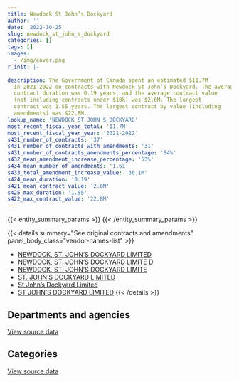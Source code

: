 ```yaml
---
title: Newdock St John’s Dockyard
author: ''
date: '2022-10-25'
slug: newdock_st_john_s_dockyard
categories: []
tags: []
images:
  - /img/cover.png
r_init: |-
  
description: The Government of Canada spent an estimated $11.7M
  in 2021-2022 on contracts with Newdock St John’s Dockyard. The average
  contract duration was 0.19 years, and the average contract value
  (not including contracts under $10k) was $2.6M. The longest
  contract was 1.55 years. The largest contract by value (including
  amendments) was $22.8M.
lookup_name: 'NEWDOCK ST JOHN S DOCKYARD'
most_recent_fiscal_year_total: '11.7M'
most_recent_fiscal_year_year: '2021-2022'
s431_number_of_contracts: '37'
s431_number_of_contracts_with_amendments: '31'
s431_number_of_contracts_amendments_percentage: '84%'
s432_mean_amendment_increase_percentage: '53%'
s434_mean_number_of_amendments: '1.61'
s433_total_amendment_increase_value: '36.1M'
s424_mean_duration: '0.19'
s421_mean_contract_value: '2.6M'
s425_max_duration: '1.55'
s422_max_contract_value: '22.8M'
---
```


<script src="/rmarkdown-libs/htmlwidgets/htmlwidgets.js"></script>
<link href="/rmarkdown-libs/datatables-css/datatables-crosstalk.css" rel="stylesheet" />
<script src="/rmarkdown-libs/datatables-binding/datatables.js"></script>
<script src="/rmarkdown-libs/jquery/jquery-3.6.0.min.js"></script>
<link href="/rmarkdown-libs/dt-core-bootstrap/css/dataTables.bootstrap.min.css" rel="stylesheet" />
<link href="/rmarkdown-libs/dt-core-bootstrap/css/dataTables.bootstrap.extra.css" rel="stylesheet" />
<script src="/rmarkdown-libs/dt-core-bootstrap/js/jquery.dataTables.min.js"></script>
<script src="/rmarkdown-libs/dt-core-bootstrap/js/dataTables.bootstrap.min.js"></script>
<link href="/rmarkdown-libs/crosstalk/css/crosstalk.min.css" rel="stylesheet" />
<script src="/rmarkdown-libs/crosstalk/js/crosstalk.min.js"></script>
<script src="/rmarkdown-libs/htmlwidgets/htmlwidgets.js"></script>
<link href="/rmarkdown-libs/datatables-css/datatables-crosstalk.css" rel="stylesheet" />
<script src="/rmarkdown-libs/datatables-binding/datatables.js"></script>
<script src="/rmarkdown-libs/jquery/jquery-3.6.0.min.js"></script>
<link href="/rmarkdown-libs/dt-core-bootstrap/css/dataTables.bootstrap.min.css" rel="stylesheet" />
<link href="/rmarkdown-libs/dt-core-bootstrap/css/dataTables.bootstrap.extra.css" rel="stylesheet" />
<script src="/rmarkdown-libs/dt-core-bootstrap/js/jquery.dataTables.min.js"></script>
<script src="/rmarkdown-libs/dt-core-bootstrap/js/dataTables.bootstrap.min.js"></script>
<link href="/rmarkdown-libs/crosstalk/css/crosstalk.min.css" rel="stylesheet" />
<script src="/rmarkdown-libs/crosstalk/js/crosstalk.min.js"></script>

{{< entity_summary_params >}}
{{< /entity_summary_params >}}

{{< details summary="See original contracts and amendments" panel_body_class="vendor-names-list" >}}
- [NEWDOCK, ST. JOHN’S DOCKYARD LIMITED](https://search.open.canada.ca/en/ct/?sort=contract_value_f%20desc&page=1&search_text=%22NEWDOCK%2c%20ST.%20JOHN%27S%20DOCKYARD%20LIMITED%22)
- [NEWDOCK, ST. JOHN’S DOCKYARD LIMITE D](https://search.open.canada.ca/en/ct/?sort=contract_value_f%20desc&page=1&search_text=%22NEWDOCK%2c%20ST.%20JOHN%27S%20DOCKYARD%20LIMITE%20D%22)
- [NEWDOCK, ST. JOHN’S DOCKYARD LIMITE](https://search.open.canada.ca/en/ct/?sort=contract_value_f%20desc&page=1&search_text=%22NEWDOCK%2c%20ST.%20JOHN%27S%20DOCKYARD%20LIMITE%22)
- [ST. JOHN’S DOCKYARD LIMITED](https://search.open.canada.ca/en/ct/?sort=contract_value_f%20desc&page=1&search_text=%22ST.%20JOHN%27S%20DOCKYARD%20LIMITED%22)
- [St John’s Dockyard Limited](https://search.open.canada.ca/en/ct/?sort=contract_value_f%20desc&page=1&search_text=%22St%20John%27s%20Dockyard%20Limited%22)
- [ST JOHN’S DOCKYARD LIMITED](https://search.open.canada.ca/en/ct/?sort=contract_value_f%20desc&page=1&search_text=%22ST%20JOHN%27S%20DOCKYARD%20LIMITED%22)
{{< /details >}}

## Departments and agencies

<div id="htmlwidget-1" style="width:100%;height:auto;" class="datatables html-widget"></div>
<script type="application/json" data-for="htmlwidget-1">{"x":{"style":"bootstrap","filter":"none","vertical":false,"data":[["<a href=\"/departments/dfo-mpo/\">Fisheries and Oceans Canada<\/a>"],[52025472.61],[25968379.99],[26193677.85],[11736576.79]],"container":"<table class=\"table table-striped table-hover row-border order-column display\">\n  <thead>\n    <tr>\n      <th>Department<\/th>\n      <th>2018-2019<\/th>\n      <th>2019-2020<\/th>\n      <th>2020-2021<\/th>\n      <th>2021-2022<\/th>\n    <\/tr>\n  <\/thead>\n<\/table>","options":{"order":[[4,"desc"]],"pageLength":10,"autoWidth":true,"columnDefs":[{"targets":1,"render":"function(data, type, row, meta) {\n    return type !== 'display' ? data : DTWidget.formatCurrency(data, \"$\", 2, 3, \",\", \".\", true, null);\n  }"},{"targets":2,"render":"function(data, type, row, meta) {\n    return type !== 'display' ? data : DTWidget.formatCurrency(data, \"$\", 2, 3, \",\", \".\", true, null);\n  }"},{"targets":3,"render":"function(data, type, row, meta) {\n    return type !== 'display' ? data : DTWidget.formatCurrency(data, \"$\", 2, 3, \",\", \".\", true, null);\n  }"},{"targets":4,"render":"function(data, type, row, meta) {\n    return type !== 'display' ? data : DTWidget.formatCurrency(data, \"$\", 2, 3, \",\", \".\", true, null);\n  }"},{"width":"16%","targets":[1,2,3,4]},{"className":"dt-right","targets":[1,2,3,4]}],"orderClasses":false}},"evals":["options.columnDefs.0.render","options.columnDefs.1.render","options.columnDefs.2.render","options.columnDefs.3.render"],"jsHooks":[]}</script>
<p class="text-right">
<a href="https://github.com/GoC-Spending/contracts-data/tree/main/data/out/vendors/newdock_st_john_s_dockyard/summary_by_fiscal_year_by_department.csv" class="source-data-link btn btn-link">View source data</a>
</p>

## Categories

<div id="htmlwidget-2" style="width:100%;height:auto;" class="datatables html-widget"></div>
<script type="application/json" data-for="htmlwidget-2">{"x":{"style":"bootstrap","filter":"none","vertical":false,"data":[["<a href=\"/categories/facilities_and_construction/\">Facilities and construction<\/a>","<a href=\"/categories/transportation_and_logistics/\">Transportation and logistics<\/a>"],[4612357.87,47413114.74],[null,25968379.99],[null,26193677.85],[null,11736576.79]],"container":"<table class=\"table table-striped table-hover row-border order-column display\">\n  <thead>\n    <tr>\n      <th>Category<\/th>\n      <th>2018-2019<\/th>\n      <th>2019-2020<\/th>\n      <th>2020-2021<\/th>\n      <th>2021-2022<\/th>\n    <\/tr>\n  <\/thead>\n<\/table>","options":{"order":[[4,"desc"]],"dom":"t","pageLength":30,"autoWidth":true,"columnDefs":[{"targets":1,"render":"function(data, type, row, meta) {\n    return type !== 'display' ? data : DTWidget.formatCurrency(data, \"$\", 2, 3, \",\", \".\", true, null);\n  }"},{"targets":2,"render":"function(data, type, row, meta) {\n    return type !== 'display' ? data : DTWidget.formatCurrency(data, \"$\", 2, 3, \",\", \".\", true, null);\n  }"},{"targets":3,"render":"function(data, type, row, meta) {\n    return type !== 'display' ? data : DTWidget.formatCurrency(data, \"$\", 2, 3, \",\", \".\", true, null);\n  }"},{"targets":4,"render":"function(data, type, row, meta) {\n    return type !== 'display' ? data : DTWidget.formatCurrency(data, \"$\", 2, 3, \",\", \".\", true, null);\n  }"},{"width":"16%","targets":[1,2,3,4]},{"className":"dt-right","targets":[1,2,3,4]}],"orderClasses":false,"lengthMenu":[10,25,30,50,100]}},"evals":["options.columnDefs.0.render","options.columnDefs.1.render","options.columnDefs.2.render","options.columnDefs.3.render"],"jsHooks":[]}</script>
<p class="text-right">
<a href="https://github.com/GoC-Spending/contracts-data/tree/main/data/out/vendors/newdock_st_john_s_dockyard/summary_by_fiscal_year_by_category.csv" class="source-data-link btn btn-link">View source data</a>
</p>
